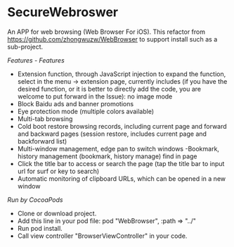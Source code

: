 # SecureWebroswer
An APP for web browsing (Web Browser For iOS). This refactor from https://github.com/zhongwuzw/WebBrowser to support install such as a sub-project.

*Features - Features*
- Extension function, through JavaScript injection to expand the function, select in the menu -> extension page, currently includes (if you have the desired function, or it is better to directly add the code, you are welcome to put forward in the Issue):
no image mode
- Block Baidu ads and banner promotions
- Eye protection mode (multiple colors available)
- Multi-tab browsing
- Cold boot restore browsing records, including current page and forward and backward pages (session restore, includes current page and backforward list)
- Multi-window management, edge pan to switch windows
-Bookmark, history management (bookmark, history manage) find in page
- Click the title bar to access or search the page (tap the title bar to input url for surf or key to search)
- Automatic monitoring of clipboard URLs, which can be opened in a new window

*Run by CocoaPods*
- Clone or download project.
- Add this line in your pod file:  pod "WebBrowser", :path => "../"
- Run pod install.
- Call view controller "BrowserViewController" in your code.

